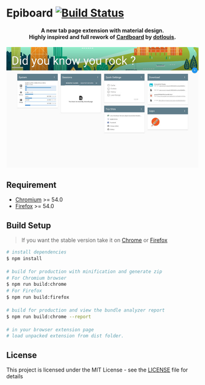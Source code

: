 # Epiboard [![Build Status](https://travis-ci.org/Alexays/Epiboard.svg?branch=master)](https://travis-ci.org/Alexays/Epiboard)

<h4 align="center">
  A new tab page extension with material design.<br />
  Highly inspired and full rework of <a href="https://github.com/dotlouis/cardboard">Cardboard</a> by <a href="https://github.com/dotlouis">dotlouis</a>.
</h4>

<p align="center">
  <img src="https://raw.githubusercontent.com/alexays/epiboard/master/screenshot.jpg" alt="Epibaord"/>
</p>

## Requirement

- [Chromium](https://www.google.com/chrome/) >= 54.0<br />
- [Firefox](https://www.mozilla.org/firefox/) >= 54.0

## Build Setup

> If you want the stable version take it on [Chrome](https://chrome.google.com/webstore/detail/epiboard/eblmkpheecdcbflbhbadgfciakhlhdnm) or [Firefox](https://addons.mozilla.org/fr/firefox/addon/epiboard/)

``` bash
# install dependencies
$ npm install

# build for production with minification and generate zip
# For Chromium browser
$ npm run build:chrome
# For Firefox
$ npm run build:firefox

# build for production and view the bundle analyzer report
$ npm run build:chrome --report

# in your browser extension page
# load unpacked extension from dist folder.
```

## License

This project is licensed under the MIT License - see the [LICENSE](LICENSE) file for details
